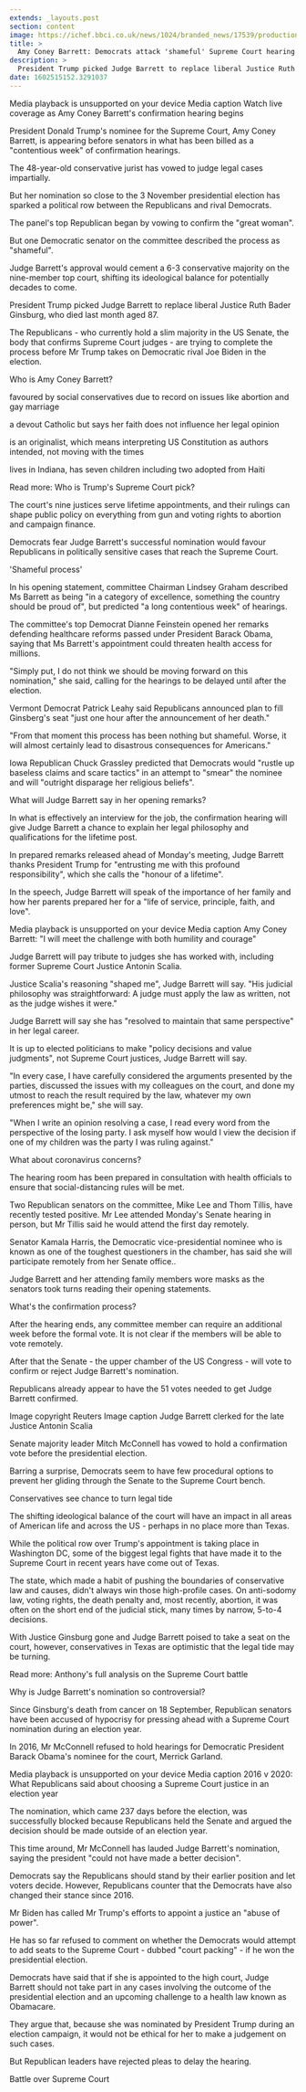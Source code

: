 ```yaml
--- 
extends: _layouts.post 
section: content 
image: https://ichef.bbci.co.uk/news/1024/branded_news/17539/production/_114854559_mediaitem114854558.jpg 
title: > 
  Amy Coney Barrett: Democrats attack 'shameful' Supreme Court hearing 
description: > 
  President Trump picked Judge Barrett to replace liberal Justice Ruth Bader Ginsburg, who died last month aged 87.Democrats fear Judge Barrett's successful nomination would favour Republicans in politically sensitive cases that reach the Supreme Court.It is up to elected politicians to make "policy decisions and value judgments", not Supreme Court justices, Judge Barrett will say.Read more: Anthony's full analysis on the Supreme Court battleWhy is Judge Barrett's nomination so controversial?This time around, Mr McConnell has lauded Judge Barrett's nomination, saying the president "could not have made a better decision". 
date: 1602515152.3291037 
--- 
```

Media playback is unsupported on your device Media caption Watch live coverage as Amy Coney Barrett's confirmation hearing begins

President Donald Trump's nominee for the Supreme Court, Amy Coney Barrett, is appearing before senators in what has been billed as a "contentious week" of confirmation hearings.

The 48-year-old conservative jurist has vowed to judge legal cases impartially.

But her nomination so close to the 3 November presidential election has sparked a political row between the Republicans and rival Democrats.

The panel's top Republican began by vowing to confirm the "great woman".

But one Democratic senator on the committee described the process as "shameful".

Judge Barrett's approval would cement a 6-3 conservative majority on the nine-member top court, shifting its ideological balance for potentially decades to come.

President Trump picked Judge Barrett to replace liberal Justice Ruth Bader Ginsburg, who died last month aged 87.

The Republicans - who currently hold a slim majority in the US Senate, the body that confirms Supreme Court judges - are trying to complete the process before Mr Trump takes on Democratic rival Joe Biden in the election.

Who is Amy Coney Barrett?

favoured by social conservatives due to record on issues like abortion and gay marriage

a devout Catholic but says her faith does not influence her legal opinion

is an originalist, which means interpreting US Constitution as authors intended, not moving with the times

lives in Indiana, has seven children including two adopted from Haiti

Read more: Who is Trump's Supreme Court pick?

The court's nine justices serve lifetime appointments, and their rulings can shape public policy on everything from gun and voting rights to abortion and campaign finance.

Democrats fear Judge Barrett's successful nomination would favour Republicans in politically sensitive cases that reach the Supreme Court.

'Shameful process'

In his opening statement, committee Chairman Lindsey Graham described Ms Barrett as being "in a category of excellence, something the country should be proud of", but predicted "a long contentious week" of hearings.

The committee's top Democrat Dianne Feinstein opened her remarks defending healthcare reforms passed under President Barack Obama, saying that Ms Barrett's appointment could threaten health access for millions.

"Simply put, I do not think we should be moving forward on this nomination," she said, calling for the hearings to be delayed until after the election.

Vermont Democrat Patrick Leahy said Republicans announced plan to fill Ginsberg's seat "just one hour after the announcement of her death."

"From that moment this process has been nothing but shameful. Worse, it will almost certainly lead to disastrous consequences for Americans."

Iowa Republican Chuck Grassley predicted that Democrats would "rustle up baseless claims and scare tactics" in an attempt to "smear" the nominee and will "outright disparage her religious beliefs".

What will Judge Barrett say in her opening remarks?

In what is effectively an interview for the job, the confirmation hearing will give Judge Barrett a chance to explain her legal philosophy and qualifications for the lifetime post.

In prepared remarks released ahead of Monday's meeting, Judge Barrett thanks President Trump for "entrusting me with this profound responsibility", which she calls the "honour of a lifetime".

In the speech, Judge Barrett will speak of the importance of her family and how her parents prepared her for a "life of service, principle, faith, and love".

Media playback is unsupported on your device Media caption Amy Coney Barrett: "I will meet the challenge with both humility and courage"

Judge Barrett will pay tribute to judges she has worked with, including former Supreme Court Justice Antonin Scalia.

Justice Scalia's reasoning "shaped me", Judge Barrett will say. "His judicial philosophy was straightforward: A judge must apply the law as written, not as the judge wishes it were."

Judge Barrett will say she has "resolved to maintain that same perspective" in her legal career.

It is up to elected politicians to make "policy decisions and value judgments", not Supreme Court justices, Judge Barrett will say.

"In every case, I have carefully considered the arguments presented by the parties, discussed the issues with my colleagues on the court, and done my utmost to reach the result required by the law, whatever my own preferences might be," she will say.

"When I write an opinion resolving a case, I read every word from the perspective of the losing party. I ask myself how would I view the decision if one of my children was the party I was ruling against."

What about coronavirus concerns?

The hearing room has been prepared in consultation with health officials to ensure that social-distancing rules will be met.

Two Republican senators on the committee, Mike Lee and Thom Tillis, have recently tested positive. Mr Lee attended Monday's Senate hearing in person, but Mr Tillis said he would attend the first day remotely.

Senator Kamala Harris, the Democratic vice-presidential nominee who is known as one of the toughest questioners in the chamber, has said she will participate remotely from her Senate office..

Judge Barrett and her attending family members wore masks as the senators took turns reading their opening statements.

What's the confirmation process?

After the hearing ends, any committee member can require an additional week before the formal vote. It is not clear if the members will be able to vote remotely.

After that the Senate - the upper chamber of the US Congress - will vote to confirm or reject Judge Barrett's nomination.

Republicans already appear to have the 51 votes needed to get Judge Barrett confirmed.

Image copyright Reuters Image caption Judge Barrett clerked for the late Justice Antonin Scalia

Senate majority leader Mitch McConnell has vowed to hold a confirmation vote before the presidential election.

Barring a surprise, Democrats seem to have few procedural options to prevent her gliding through the Senate to the Supreme Court bench.

Conservatives see chance to turn legal tide

The shifting ideological balance of the court will have an impact in all areas of American life and across the US - perhaps in no place more than Texas.

While the political row over Trump's appointment is taking place in Washington DC, some of the biggest legal fights that have made it to the Supreme Court in recent years have come out of Texas.

The state, which made a habit of pushing the boundaries of conservative law and causes, didn't always win those high-profile cases. On anti-sodomy law, voting rights, the death penalty and, most recently, abortion, it was often on the short end of the judicial stick, many times by narrow, 5-to-4 decisions.

With Justice Ginsburg gone and Judge Barrett poised to take a seat on the court, however, conservatives in Texas are optimistic that the legal tide may be turning.

Read more: Anthony's full analysis on the Supreme Court battle

Why is Judge Barrett's nomination so controversial?

Since Ginsburg's death from cancer on 18 September, Republican senators have been accused of hypocrisy for pressing ahead with a Supreme Court nomination during an election year.

In 2016, Mr McConnell refused to hold hearings for Democratic President Barack Obama's nominee for the court, Merrick Garland.

Media playback is unsupported on your device Media caption 2016 v 2020: What Republicans said about choosing a Supreme Court justice in an election year

The nomination, which came 237 days before the election, was successfully blocked because Republicans held the Senate and argued the decision should be made outside of an election year.

This time around, Mr McConnell has lauded Judge Barrett's nomination, saying the president "could not have made a better decision".

Democrats say the Republicans should stand by their earlier position and let voters decide. However, Republicans counter that the Democrats have also changed their stance since 2016.

Mr Biden has called Mr Trump's efforts to appoint a justice an "abuse of power".

He has so far refused to comment on whether the Democrats would attempt to add seats to the Supreme Court - dubbed "court packing" - if he won the presidential election.

Democrats have said that if she is appointed to the high court, Judge Barrett should not take part in any cases involving the outcome of the presidential election and an upcoming challenge to a health law known as Obamacare.

They argue that, because she was nominated by President Trump during an election campaign, it would not be ethical for her to make a judgement on such cases.

But Republican leaders have rejected pleas to delay the hearing.

Battle over Supreme Court